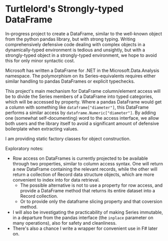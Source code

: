 # Turtlelord's Strongly-typed DataFrame

In-progress project to create a DataFrame, similar to the well-known object from the python pandas library, but with strong typing. Writing comprehensively defensive code dealing with complex objects in a dynamically-typed environment is tedious and unsightly, but with a strongly-typed object in a strongly-typed environment, we hope to avoid this for only minor syntactic cost.

Microsoft has written a DataFrame for .NET in the Microsoft.Data.Analysis namespace. The polymorphism on its Series-equivalents requires either similar handling to pandas DataFrames or explicit typechecks.

This project's main mechanism for DataFrame column/element access will be to divide the Series members of a DataFrame into typed categories, which will be accessed by property. Where a pandas DataFrame would get a column with something like `dataframe["diameter"]`, this DataFrame performs a similar access by `dataframe.Numeric["diameter"]`. By adding one (somewhat self-documenting) word to the access interface, we allow both users and the library itself to avoid a significant amount of defensive boilerplate when extracting values.

I am providing static factory classes for object construction.

Exploratory notes:

- Row access on DataFrames is currently projected to be available through two properties, similar to column access syntax. One will return a new DataFrame containing the relevant records, while the other will return a collection of Record data structure objects, which are more convenient to index into for data retrieval. 
	- The possible alternative is not to use a property for row access, and provide a DataFrame method that returns its entire dataset into a Record collection. 
	- Or to provide only the dataframe slicing property and that coversion method.
- I will also be investigating the practicability of making Series immutable, in a departure from the pandas interface (the `inplace` parameter on many operations), also for safety and cleanliness.
- There's also a chance I write a wrapper for convenient use in F# later on.
